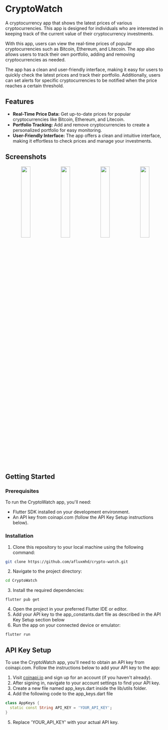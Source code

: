 # CryptoWatch

A cryptocurrency app that shows the latest prices of various cryptocurrencies. This app is designed for individuals who are interested in keeping track of the current value of their cryptocurrency investments.

With this app, users can view the real-time prices of popular cryptocurrencies such as Bitcoin, Ethereum, and Litecoin. The app also allows users to track their own portfolio, adding and removing cryptocurrencies as needed.

The app has a clean and user-friendly interface, making it easy for users to quickly check the latest prices and track their portfolio. Additionally, users can set alerts for specific cryptocurrencies to be notified when the price reaches a certain threshold.

## Features

- **Real-Time Price Data:** Get up-to-date prices for popular cryptocurrencies like Bitcoin, Ethereum, and Litecoin.
- **Portfolio Tracking:** Add and remove cryptocurrencies to create a personalized portfolio for easy monitoring.
- **User-Friendly Interface:** The app offers a clean and intuitive interface, making it effortless to check prices and manage your investments.


## Screenshots

<p align="center">
  <img src="https://github.com/afluxmhd/crypto-watch/assets/93920274/ab951d44-527c-4357-908e-9d9588a94227" width="24%" />
  <img src="https://github.com/afluxmhd/crypto-watch/assets/93920274/1ca46d20-ff82-4cf2-961a-7540a604f343" width="24%" />
  <img src="https://github.com/afluxmhd/crypto-watch/assets/93920274/7f842f3a-dcff-414b-89a6-6e89de1b57e6" width="24%" />
 <img src="https://github.com/afluxmhd/crypto-watch/assets/93920274/be461d96-143e-4863-b688-f85feab9fd99" width="24%" />
</p>


## Getting Started

### Prerequisites

To run the CryptoWatch app, you'll need:

- Flutter SDK installed on your development environment.
- An API key from coinapi.com (follow the API Key Setup instructions below).

### Installation

1. Clone this repository to your local machine using the following command:

```bash
git clone https://github.com/afluxmhd/crypto-watch.git
```

2. Navigate to the project directory:

```bash
cd CryptoWatch
```

3. Install the required dependencies:

```
flutter pub get
```

4. Open the project in your preferred Flutter IDE or editor.
5. Add your API key to the app_constants.dart file as described in the API Key Setup section below
6. Run the app on your connected device or emulator:
   
```
flutter run
```

## API Key Setup

To use the CryptoWatch app, you'll need to obtain an API key from coinapi.com. Follow the instructions below to add your API key to the app:

1. Visit [coinapi.io](https://coinapi.io) and sign up for an account (if you haven't already).
2. After signing in, navigate to your account settings to find your API key.
3. Create a new file named app_keys.dart inside the lib/utils folder.
4. Add the following code to the app_keys.dart file
   
```dart
class AppKeys {
  static const String API_KEY = 'YOUR_API_KEY';
}
```
5. Replace 'YOUR_API_KEY' with your actual API key.



